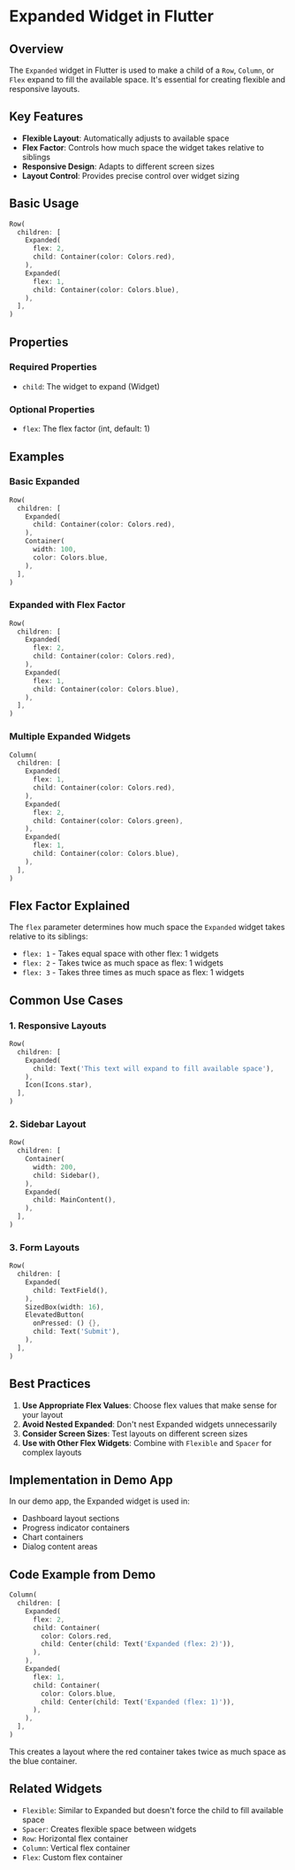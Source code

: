 # Expanded Widget in Flutter

## Overview

The `Expanded` widget in Flutter is used to make a child of a `Row`, `Column`, or `Flex` expand to fill the available space. It's essential for creating flexible and responsive layouts.

## Key Features

- **Flexible Layout**: Automatically adjusts to available space
- **Flex Factor**: Controls how much space the widget takes relative to siblings
- **Responsive Design**: Adapts to different screen sizes
- **Layout Control**: Provides precise control over widget sizing

## Basic Usage

```dart
Row(
  children: [
    Expanded(
      flex: 2,
      child: Container(color: Colors.red),
    ),
    Expanded(
      flex: 1,
      child: Container(color: Colors.blue),
    ),
  ],
)
```

## Properties

### Required Properties

- `child`: The widget to expand (Widget)

### Optional Properties

- `flex`: The flex factor (int, default: 1)

## Examples

### Basic Expanded
```dart
Row(
  children: [
    Expanded(
      child: Container(color: Colors.red),
    ),
    Container(
      width: 100,
      color: Colors.blue,
    ),
  ],
)
```

### Expanded with Flex Factor
```dart
Row(
  children: [
    Expanded(
      flex: 2,
      child: Container(color: Colors.red),
    ),
    Expanded(
      flex: 1,
      child: Container(color: Colors.blue),
    ),
  ],
)
```

### Multiple Expanded Widgets
```dart
Column(
  children: [
    Expanded(
      flex: 1,
      child: Container(color: Colors.red),
    ),
    Expanded(
      flex: 2,
      child: Container(color: Colors.green),
    ),
    Expanded(
      flex: 1,
      child: Container(color: Colors.blue),
    ),
  ],
)
```

## Flex Factor Explained

The `flex` parameter determines how much space the `Expanded` widget takes relative to its siblings:

- `flex: 1` - Takes equal space with other flex: 1 widgets
- `flex: 2` - Takes twice as much space as flex: 1 widgets
- `flex: 3` - Takes three times as much space as flex: 1 widgets

## Common Use Cases

### 1. Responsive Layouts
```dart
Row(
  children: [
    Expanded(
      child: Text('This text will expand to fill available space'),
    ),
    Icon(Icons.star),
  ],
)
```

### 2. Sidebar Layout
```dart
Row(
  children: [
    Container(
      width: 200,
      child: Sidebar(),
    ),
    Expanded(
      child: MainContent(),
    ),
  ],
)
```

### 3. Form Layouts
```dart
Row(
  children: [
    Expanded(
      child: TextField(),
    ),
    SizedBox(width: 16),
    ElevatedButton(
      onPressed: () {},
      child: Text('Submit'),
    ),
  ],
)
```

## Best Practices

1. **Use Appropriate Flex Values**: Choose flex values that make sense for your layout
2. **Avoid Nested Expanded**: Don't nest Expanded widgets unnecessarily
3. **Consider Screen Sizes**: Test layouts on different screen sizes
4. **Use with Other Flex Widgets**: Combine with `Flexible` and `Spacer` for complex layouts

## Implementation in Demo App

In our demo app, the Expanded widget is used in:

- Dashboard layout sections
- Progress indicator containers
- Chart containers
- Dialog content areas

## Code Example from Demo

```dart
Column(
  children: [
    Expanded(
      flex: 2,
      child: Container(
        color: Colors.red,
        child: Center(child: Text('Expanded (flex: 2)')),
      ),
    ),
    Expanded(
      flex: 1,
      child: Container(
        color: Colors.blue,
        child: Center(child: Text('Expanded (flex: 1)')),
      ),
    ),
  ],
)
```

This creates a layout where the red container takes twice as much space as the blue container.

## Related Widgets

- `Flexible`: Similar to Expanded but doesn't force the child to fill available space
- `Spacer`: Creates flexible space between widgets
- `Row`: Horizontal flex container
- `Column`: Vertical flex container
- `Flex`: Custom flex container
